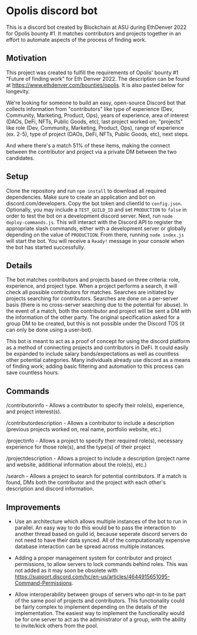 # Opolis discord bot

This is a discord bot created by Blockchain at ASU during EthDenver 2022 for Opolis bounty #1. It matches contributors and projects together in an effort to automate aspects of the process of finding work.

## Motivation

This project was created to fulfill the requirements of Opolis' bounty #1 "Future of finding work" for Eth Denver 2022. The description can be found at https://www.ethdenver.com/bounties/opolis. It is also pasted below for longevity.

We're looking for someone to build an easy, open-source Discord bot that collects information from "contributors" like type of experience (Dev, Community, Marketing, Product, Ops), years of experience, area of interest (DAOs, DeFi, NFTs, Public Goods, etc), last project worked on; "projects" like role (Dev, Community, Marketing, Product, Ops), range of experience (ex. 2-5), type of project (DAOs, DeFi, NFTs, Public Goods, etc), next steps.

And where there's a match 51% of these items, making the connect between the contributor and project via a private DM between the two candidates.

## Setup

Clone the repository and run ```npm install``` to download all required dependencies. Make sure to create an application and bot on discord.com/developers. Copy the bot token and clientId to ```config.json```. Optionally, you may include a ```TEST_GUILD_ID``` and set ```PRODUCTION``` to ```false``` in order to test the bot on a development discord server. Next, run ```node deploy-commands.js```. This will interact with the Discord API to register the appropriate slash commands, either with a development server or globally depending on the value of ```PRODUCTION```. From there, running ```node index.js``` will start the bot. You will receive a ```Ready!``` message in your console when the bot has started successfully.

## Details

The bot matches contributors and projects based on three criteria: role, experience, and project type. When a project performs a search, it will check all possible contributors for matches. Searches are initiated by projects searching for contributors. Searches are done on a per-server basis (there is no cross-server searching due to the potential for abuse). In the event of a match, both the contributor and project will be sent a DM with the information of the other party. The original specification asked for a group DM to be created, but this is not possible under the Discord TOS (it can only be done using a user-bot).

This bot is meant to act as a proof of concept for using the discord platform as a method of connecting projects and contributors in DeFi. It could easily be expanded to include salary bands/expectations as well as countless other potential categories. Many individuals already use discord as a means of finding work; adding basic filtering and automation to this process can save countless hours.

## Commands

/contributorinfo - Allows a contributor to specify their role(s), experience, and project interest(s).

/contributordescription - Allows a contributor to include a description (previous projects worked on, real name, portfolio website, etc.)

/projectinfo - Allows a project to specify their required role(s), necessary experience for those role(s), and the type(s) of their project

/projectdescription - Allows a project to include a description (project name and website, additional information about the role(s), etc.)

/search - Allows a project to search for potential contributors. If a match is found, DMs both the contributor and the project with each other's description and discord information.

## Improvements

- Use an architecture which allows multiple instances of the bot to run in parallel. An easy way to do this would be to pass the interaction to another thread based on guild id, because seperate discord servers do not need to have their data synced. All of the computationally expensive database interaction can be spread across multiple instances.

- Adding a proper management system for contributor and project permissions, to allow servers to lock commands behind roles. This was not added as it may soon be obsolete with https://support.discord.com/hc/en-us/articles/4644915651095-Command-Permissions.

- Allow interoperability between groups of servers who opt-in to be part of the same pool of projects and contributors. This functionality could be fairly complex to implement depending on the details of the implementation. The easiest way to implement the functionality would be for one server to act as the administrator of a group, with the ability to invite/kick others from the pool.
